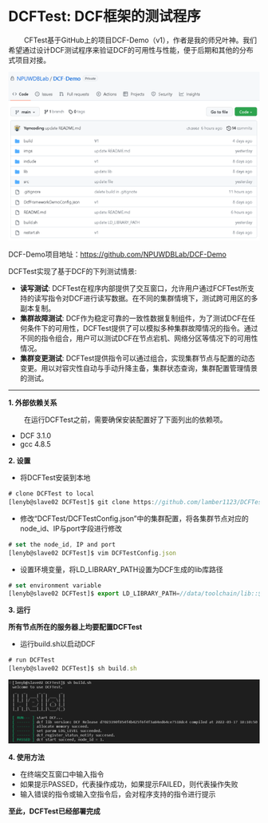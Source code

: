 # DCFTest: DCF框架的测试程序
&#160; &#160; &#160; &#160; CFTest基于GitHub上的项目DCF-Demo（v1），作者是我的师兄叶神。我们希望通过设计DCF测试程序来验证DCF的可用性与性能，便于后期和其他的分布式项目对接。

![DCF-Demo在GitHub上的仓库](./imgs/Figure2.png)

DCF-Demo项目地址：https://github.com/NPUWDBLab/DCF-Demo

DCFTest实现了基于DCF的下列测试情景:
 * **读写测试**: DCFTest在程序内部提供了交互窗口，允许用户通过FCFTest所支持的读写指令对DCF进行读写数据。在不同的集群情境下，测试跨可用区的多副本复制。
 * **集群故障测试**: DCF作为稳定可靠的一致性数据复制组件，为了测试DCF在任何条件下的可用性，DCFTest提供了可以模拟多种集群故障情况的指令。通过不同的指令组合，用户可以测试DCF在节点宕机、网络分区等情况下的可用性情况。
 * **集群变更测试**: DCFTest提供指令可以通过组合，实现集群节点与配置的动态变更。用以对容灾性自动与手动升降主备，集群状态查询，集群配置管理情景的测试。

---

**1. 外部依赖关系**  

&#160; &#160; &#160; &#160; 在运行DCFTest之前，需要确保安装配置好了下面列出的依赖项。
* DCF 3.1.0 
* gcc 4.8.5

**2. 设置**

* 将DCFTest安装到本地
```javascript
# clone DCFTest to local
[lenyb@slave02 DCFTest]$ git clone https://github.com/lamber1123/DCFTest.git
```
* 修改“DCFTest/DCFTestConfig.json”中的集群配置，将各集群节点对应的node_id、IP与port字段进行修改
```javascript
# set the node_id, IP and port
[lenyb@slave02 DCFTest]$ vim DCFTestConfig.json
```
* 设置环境变量，将LD_LIBRARY_PATH设置为DCF生成的lib库路径
```javascript
# set environment variable
[lenyb@slave02 DCFTest]$ export LD_LIBRARY_PATH=//data/toolchain/lib::$LD_LIBRARY_PATH
```

**3. 运行**

**所有节点所在的服务器上均要配置DCFTest**
* 运行build.sh以启动DCF
```javascript
# run DCFTest
[lenyb@slave02 DCFTest]$ sh build.sh
```

![DCF-Demo在GitHub上的仓库](./imgs/Figure3.png)

**4. 使用方法**
* 在终端交互窗口中输入指令
* 如果提示PASSED，代表操作成功，如果提示FAILED，则代表操作失败
* 输入错误的指令或输入空指令后，会对程序支持的指令进行提示

**至此，DCFTest已经部署完成**
